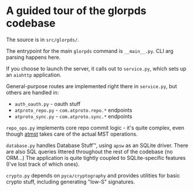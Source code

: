 # A guided tour of the glorpds codebase

The source is in `src/glorpds/`.

The entrypoint for the main `glorpds` command is `__main__.py`. CLI arg parsing happens here.

If you choose to launch the server, it calls out to `service.py`, which sets up an `aiohttp` application.

General-purpose routes are implemented right there in `service.py`, but others are handled in:

- `auth_oauth.py` - oauth stuff
- `atproto_repo.py` - `com.atproto.repo.*` endpoints
- `atproto_sync.py` - `com.atproto.sync.*` endpoints

`repo_ops.py` implements core repo commit logic - it's quite complex, even though [atmst](https://github.com/DavidBuchanan314/atmst) takes care of the actual MST operations.

`database.py` handles Database Stuff™, using `apsw` as an SQLite driver. There are also SQL queries littered throughout the rest of the codebase (no ORM...) The application is quite tightly coupled to SQLite-specific features (I've lost track of which ones).

`crypto.py` depends on `pyca/cryptography` and provides utilities for basic crypto stuff, including generating "low-S" signatures.

